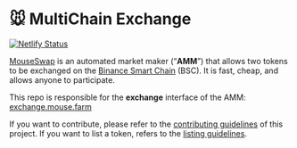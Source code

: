 # 🐭 MultiChain Exchange

[![Netlify Status](https://api.netlify.com/api/v1/badges/c6ef7e73-4a84-410d-83b0-b89326787dff/deploy-status)](https://app.netlify.com/sites/swap-master/deploys)

[MouseSwap](https://mouse.farm/) is an automated market maker (“**AMM**”) that allows two tokens to be exchanged on the [Binance Smart Chain](https://www.binance.org/en/smartChain) (BSC). It is fast, cheap, and allows anyone to participate.

This repo is responsible for the **exchange** interface of the AMM: [exchange.mouse.farm](https://exchange.toad.farm/)

If you want to contribute, please refer to the [contributing guidelines](./CONTRIBUTING.md) of this project.
If you want to list a token, refers to the [listing guidelines](./listing.md).
